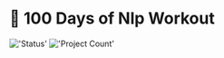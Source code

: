 # 💾 100 Days of  **Nlp Workout**

!['Status'](https://img.shields.io/badge/status-in%20progress-brightgreen?style=for-the-badge)
!['Project Count'](https://img.shields.io/endpoint?color=Green&style=for-the-badge&url=https%3A%2F%2Fb3nzh7.deta.dev%2Fcount-dir%2Flkarjun%2Fnlp-workouts%2F2)
